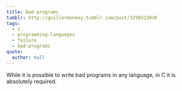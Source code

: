 ```yaml
---
title: Bad programs
tumblr: http://guillermonkey.tumblr.com/post/3290313030
tags:
  - c
  - programming-languages
  - failure
  - bad-programs
quote:
  author: null
---
```


While it is possible to write bad programs in any language, in C it is absolutely required.
